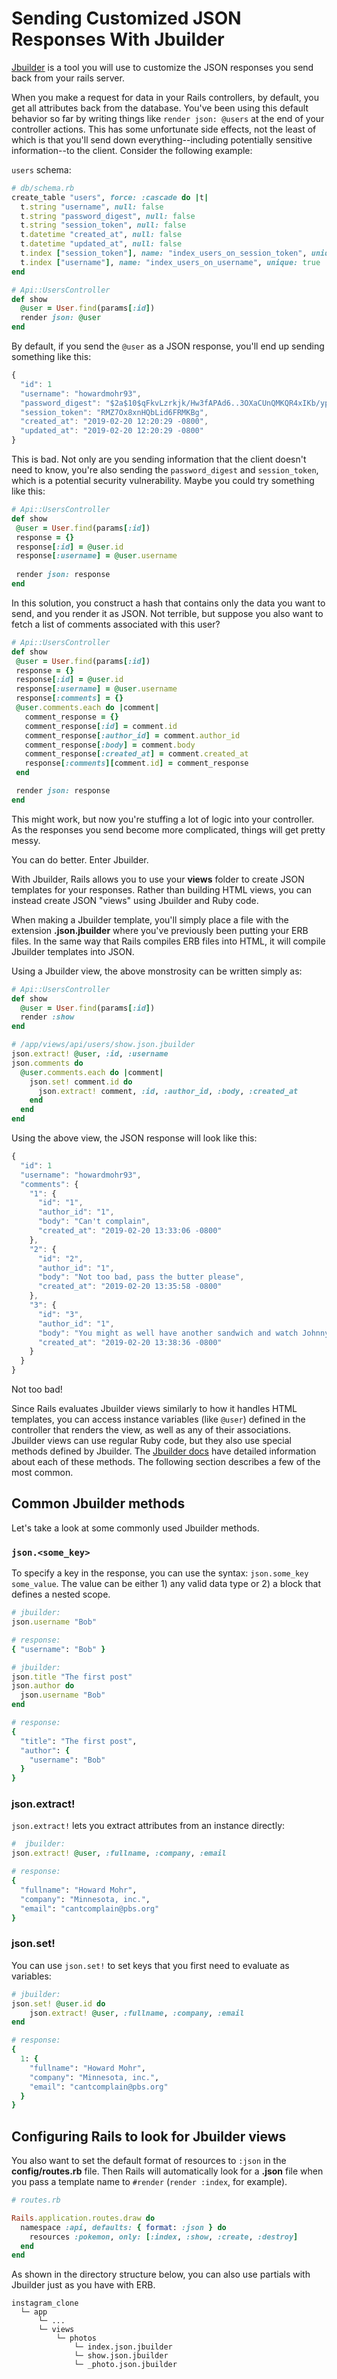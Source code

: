 # Sending Customized JSON Responses With Jbuilder

[Jbuilder][jbuilder-docs] is a tool you will use to customize the JSON responses
you send back from your rails server.

When you make a request for data in your Rails controllers, by default, you get
all attributes back from the database. You've been using this default behavior
so far by writing things like `render json: @users` at the end of your
controller actions. This has some unfortunate side effects, not the least of
which is that you'll send down everything--including potentially sensitive
information--to the client. Consider the following example:

`users` schema:

```rb
# db/schema.rb
create_table "users", force: :cascade do |t|
  t.string "username", null: false
  t.string "password_digest", null: false
  t.string "session_token", null: false
  t.datetime "created_at", null: false
  t.datetime "updated_at", null: false
  t.index ["session_token"], name: "index_users_on_session_token", unique: true
  t.index ["username"], name: "index_users_on_username", unique: true
end
```

```rb
# Api::UsersController
def show
  @user = User.find(params[:id])
  render json: @user
end
```

By default, if you send the `@user` as a JSON response, you'll end up sending
something like this:

```js
{
  "id": 1
  "username": "howardmohr93",
  "password_digest": "$2a$10$qFkvLzrkjk/Hw3fAPAd6..3OXaCUnQMKQR4xIKb/ypsGx/eRJrwV2",
  "session_token": "RMZ7Ox8xnHQbLid6FRMKBg",
  "created_at": "2019-02-20 12:20:29 -0800",
  "updated_at": "2019-02-20 12:20:29 -0800"
}
```

This is bad. Not only are you sending information that the client doesn't need
to know, you're also sending the `password_digest` and `session_token`, which is
a potential security vulnerability. Maybe you could try something like this:

 ```rb
# Api::UsersController
def show
  @user = User.find(params[:id])
  response = {}
  response[:id] = @user.id
  response[:username] = @user.username
  
  render json: response
end
```

In this solution, you construct a hash that contains only the data you want to
send, and you render it as JSON. Not terrible, but suppose you also want to
fetch a list of comments associated with this user?

 ```rb
# Api::UsersController
def show
  @user = User.find(params[:id])
  response = {}
  response[:id] = @user.id
  response[:username] = @user.username
  response[:comments] = {}
  @user.comments.each do |comment|
    comment_response = {}
    comment_response[:id] = comment.id
    comment_response[:author_id] = comment.author_id
    comment_response[:body] = comment.body
    comment_response[:created_at] = comment.created_at
    response[:comments][comment.id] = comment_response
  end

  render json: response
end
 ```

This might work, but now you're stuffing a lot of logic into your controller. As
the responses you send become more complicated, things will get pretty messy.

You can do better. Enter Jbuilder.

With Jbuilder, Rails allows you to use your __views__ folder to create JSON
templates for your responses. Rather than building HTML views, you can instead
create JSON "views" using Jbuilder and Ruby code.

When making a Jbuilder template, you'll simply place a file with the extension
__.json.jbuilder__ where you've previously been putting your ERB files. In the
same way that Rails compiles ERB files into HTML, it will compile Jbuilder
templates into JSON.

Using a Jbuilder view, the above monstrosity can be written simply as:

```rb
# Api::UsersController
def show
  @user = User.find(params[:id])
  render :show
end
```

```rb
# /app/views/api/users/show.json.jbuilder
json.extract! @user, :id, :username
json.comments do
  @user.comments.each do |comment|
    json.set! comment.id do
      json.extract! comment, :id, :author_id, :body, :created_at
    end
  end
end
```

Using the above view, the JSON response will look like this:

```js
{
  "id": 1
  "username": "howardmohr93",
  "comments": {
    "1": {
      "id": "1",
      "author_id": "1",
      "body": "Can't complain",
      "created_at": "2019-02-20 13:33:06 -0800"
    },
    "2": {
      "id": "2",
      "author_id": "1",
      "body": "Not too bad, pass the butter please",
      "created_at": "2019-02-20 13:35:58 -0800"
    },
    "3": {
      "id": "3",
      "author_id": "1",
      "body": "You might as well have another sandwich and watch Johnny Carson",
      "created_at": "2019-02-20 13:38:36 -0800"
    }
  }
}
```

Not too bad!

Since Rails evaluates Jbuilder views similarly to how it handles HTML templates,
you can access instance variables (like `@user`) defined in the controller that
renders the view, as well as any of their associations. Jbuilder views can use
regular Ruby code, but they also use special methods defined by Jbuilder. The
[Jbuilder docs][jbuilder-docs] have detailed information about each of these
methods. The following section describes a few of the most common.

## Common Jbuilder methods

Let's take a look at some commonly used Jbuilder methods.

### `json.<some_key>`

To specify a key in the response, you can use the syntax: `json.some_key
some_value`. The value can be either 1) any valid data type or 2) a block that
defines a nested scope.

```rb
# jbuilder:
json.username "Bob"

# response:
{ "username": "Bob" }
```

```rb
# jbuilder:
json.title "The first post"
json.author do
  json.username "Bob"
end

# response:
{
  "title": "The first post",
  "author": {
    "username": "Bob"
  }
}
```

### json.extract!

`json.extract!` lets you extract attributes from an instance directly:

```rb
#  jbuilder:
json.extract! @user, :fullname, :company, :email

# response:
{
  "fullname": "Howard Mohr",
  "company": "Minnesota, inc.",
  "email": "cantcomplain@pbs.org"
}
```

### json.set!

You can use `json.set!` to set keys that you first need to evaluate as
variables:

```rb
# jbuilder: 
json.set! @user.id do
    json.extract! @user, :fullname, :company, :email
end

# response:
{
  1: {
    "fullname": "Howard Mohr",
    "company": "Minnesota, inc.",
    "email": "cantcomplain@pbs.org"
  }
}
```

## Configuring Rails to look for Jbuilder views

You also want to set the default format of resources to `:json` in the
__config/routes.rb__ file. Then Rails will automatically look for a __.json__
file when you pass a template name to `#render` (`render :index`, for example).

```rb
# routes.rb

Rails.application.routes.draw do
  namespace :api, defaults: { format: :json } do
    resources :pokemon, only: [:index, :show, :create, :destroy]
  end
end
```

As shown in the directory structure below, you can also use partials with
Jbuilder just as you have with ERB.

```plaintext
instagram_clone
  └─ app
      └─ ...
      └─ views
          └─ photos
              └─ index.json.jbuilder
              └─ show.json.jbuilder
              └─ _photo.json.jbuilder
```

[jbuilder-docs]: https://github.com/rails/jbuilder
